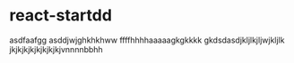 # react-startdd
asdfaafgg
asddjwjghkhkhww
ffffhhhhaaaaagkgkkkk
gkdsdasdjkljlkjljwjkljlk
jkjkjkjkjkjkjkjkjvnnnnbbhh